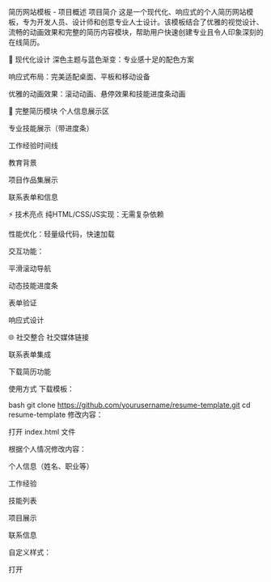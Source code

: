 简历网站模板 - 项目概述
项目简介
这是一个现代化、响应式的个人简历网站模板，专为开发人员、设计师和创意专业人士设计。该模板结合了优雅的视觉设计、流畅的动画效果和完整的简历内容模块，帮助用户快速创建专业且令人印象深刻的在线简历。

🌟 现代化设计
深色主题与蓝色渐变：专业感十足的配色方案

响应式布局：完美适配桌面、平板和移动设备

优雅的动画效果：滚动动画、悬停效果和技能进度条动画

📄 完整简历模块
个人信息展示区

专业技能展示（带进度条）

工作经验时间线

教育背景

项目作品集展示

联系表单和信息

⚡ 技术亮点
纯HTML/CSS/JS实现：无需复杂依赖

性能优化：轻量级代码，快速加载

交互功能：

平滑滚动导航

动态技能进度条

表单验证

响应式设计

🌐 社交整合
社交媒体链接

联系表单集成

下载简历功能

使用方式
下载模板：

bash
git clone https://github.com/yourusername/resume-template.git
cd resume-template
修改内容：

打开 index.html 文件

根据个人情况修改内容：

个人信息（姓名、职业等）

工作经验

技能列表

项目展示

联系信息

自定义样式：

打开 <style> 标签内的 CSS 代码

修改颜色变量（:root 部分）：

css
:root {
  --primary: #2563eb; /* 主色调 */
  --primary-dark: #1d4ed8; /* 主色调深色 */
  --secondary: #10b981; /* 辅助色调 */
  --dark: #0f172a; /* 深色背景 */
  --light: #f8fafc; /* 浅色文字 */
}
添加个人照片：

替换 profile-img::before 中的背景图片URL：

css
.profile-img::before {
  background: url('path/to/your/photo.jpg') center/cover;
}
部署网站：

可直接上传到 GitHub Pages、Netlify 或任何静态网站托管服务

或直接在浏览器中打开 index.html 查看效果

项目结构
plaintext
resume-template/
├── index.html               # 主页面文件
├── assets/                  # 资源文件夹（可选）
│   ├── images/              # 图片资源
│   ├── css/                 # 样式文件（如分离）
│   └── js/                  # JavaScript文件（如分离）
自定义选项
内容配置
个人信息：修改 hero-text 部分

工作经验：更新 timeline-content 部分

技能：调整 skills-container 中的技能名称和百分比

项目：编辑 portfolio-grid 中的项目卡片

功能定制
联系表单：修改表单字段或添加后端集成

动画效果：调整 @keyframes 动画参数

导航菜单：添加或修改导航链接

浏览器支持
Chrome (最新版本)

Firefox (最新版本)

Safari (最新版本)

Edge (最新版本)

移动端浏览器

贡献指南
欢迎提交问题和拉取请求！请确保：

遵循现有代码风格

添加有意义的注释

测试所有更改

许可证
本项目采用 MIT 许可证

实时预览
点击查看在线演示
